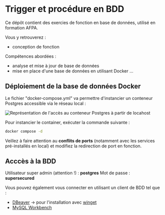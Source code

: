 # Trigger et procédure en BDD

Ce dépôt contient des exercies de fonction en base de données, utilisé en formation AFPA.

Vous y retrouverez :
- conception de fonction

Compétences abordées :
- analyse et mise à jour de base de données
- mise en place d'une base de données en utilisant Docker
...

## Déploiement de la base de données Docker

Le fichier "docker-compose.yml" va permettre d'instancier un conteneur Postgres accessible via le réseau local :

![Représentation de l'accès au conteneur Postgres à partir de locahost](postgres-container.svg)

Pour instancier le container, exécuter la commande suivante :
```bash
docker compose -d
```
Veillez à faire attention au **conflits de ports** (notamment avec les services pré-installés en local) et modifiez la redirection de port en fonction.

## Acccès à la BDD

Utilisateur super admin (attention !) : **postgres**
Mot de passe : **supersecured**

Vous pouvez également vous connecter en utilisant un client de BDD tel que :
- [DBeaver](https://dbeaver.io/) -> pour l'installation avec [winget](https://winget.run/pkg/dbeaver/dbeaver)
- [MySQL Workbench](https://dev.mysql.com/downloads/workbench/)